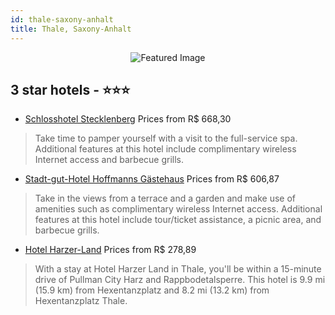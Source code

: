 ```yaml
---
id: thale-saxony-anhalt
title: Thale, Saxony-Anhalt
---
```


<center><img src="https://i.travelapi.com/hotels/7000000/6660000/6659100/6659057/4803cac1_z.jpg" alt="Featured Image" /></center>


##  3 star hotels - ⭐️⭐️⭐️

-    [Schlosshotel Stecklenberg](https://us.hurb.com/hotels/thale/schlosshotel-stecklenberg-JNP-JP940310?cmp=18055) Prices from R$ 668,30
   > Take time to pamper yourself with a visit to the full-service spa. Additional features at this hotel include complimentary wireless Internet access and barbecue grills.
-    [Stadt-gut-Hotel Hoffmanns Gästehaus](https://us.hurb.com/hotels/thale/stadt-gut-hotel-hoffmanns-gastehaus-JNP-JP684389?cmp=18055) Prices from R$ 606,87
   > Take in the views from a terrace and a garden and make use of amenities such as complimentary wireless Internet access. Additional features at this hotel include tour/ticket assistance, a picnic area, and barbecue grills.
-    [Hotel Harzer-Land](https://us.hurb.com/hotels/thale/hotel-harzer-land-JNP-JP917881?cmp=18055) Prices from R$ 278,89
   > With a stay at Hotel Harzer Land in Thale, you'll be within a 15-minute drive of Pullman City Harz and Rappbodetalsperre. This hotel is 9.9 mi (15.9 km) from Hexentanzplatz and 8.2 mi (13.2 km) from Hexentanzplatz Thale.
